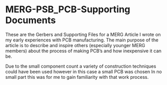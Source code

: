 # MERG-PSB_PCB-Supporting Documents

These are the Gerbers and Supporting Files for a MERG Article I wrote on my early experiences with PCB manufacturing.
The main purpose of the article is to describe and inspire others (especially younger MERG members) about the process of making PCB’s and how inexpensive it can be.  

Due to the small component count a variety of construction techniques could have been used however in this case a small PCB was chosen
In no small part this was for me to gain familiarity with that work process. 

